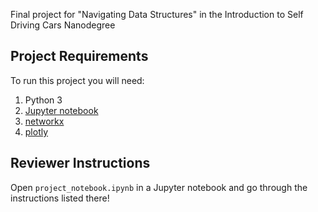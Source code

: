 Final project for "Navigating Data Structures" in the Introduction to Self Driving Cars Nanodegree

## Project Requirements

To run this project you will need:

1. Python 3
2. [Jupyter notebook](http://jupyter.readthedocs.io/en/latest/install.html)
3. [networkx](https://networkx.github.io/documentation/latest/install.html)
4. [plotly](https://plot.ly/python/getting-started/#installation)

## Reviewer Instructions

Open `project_notebook.ipynb` in a Jupyter notebook and go through the instructions listed there!

